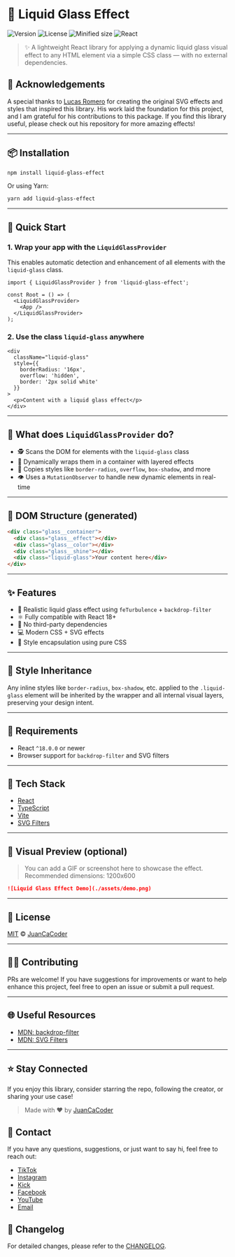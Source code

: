 
# 🧊 Liquid Glass Effect

![Version](https://img.shields.io/npm/v/liquid-glass-effect.svg)
![License](https://img.shields.io/npm/l/liquid-glass-effect)
![Minified size](https://img.shields.io/bundlephobia/min/liquid-glass-effect)
![React](https://img.shields.io/badge/React-%5E18.0.0-blue?logo=react)

> ✨ A lightweight React library for applying a dynamic liquid glass visual effect to any HTML element via a simple CSS class — with no external dependencies.


<!-- Agregar agradecimiento a lucasromerodb por crear los efectos de svg y los estilos necsarios este es el enlace del repo:-->

## 🙏 Acknowledgements
A special thanks to [Lucas Romero](https://github.com/lucasromerodb/liquid-glass-effect-macos) for creating the original SVG effects and styles that inspired this library. His work laid the foundation for this project, and I am grateful for his contributions to this package. If you find this library useful, please check out his repository for more amazing effects!



---

## 📦 Installation

```bash
npm install liquid-glass-effect
```

Or using Yarn:

```bash
yarn add liquid-glass-effect
```

---

## 🚀 Quick Start

### 1. Wrap your app with the `LiquidGlassProvider`

This enables automatic detection and enhancement of all elements with the `liquid-glass` class.

```tsx
import { LiquidGlassProvider } from 'liquid-glass-effect';

const Root = () => (
  <LiquidGlassProvider>
    <App />
  </LiquidGlassProvider>
);
```

### 2. Use the class `liquid-glass` anywhere

```tsx
<div
  className="liquid-glass"
  style={{
    borderRadius: '16px',
    overflow: 'hidden',
    border: '2px solid white'
  }}
>
  <p>Content with a liquid glass effect</p>
</div>
```

---

## 🧠 What does `LiquidGlassProvider` do?

- 🕵️ Scans the DOM for elements with the `liquid-glass` class
- 🔄 Dynamically wraps them in a container with layered effects
- 🎨 Copies styles like `border-radius`, `overflow`, `box-shadow`, and more
- 👁️ Uses a `MutationObserver` to handle new dynamic elements in real-time

---

## 🧱 DOM Structure (generated)

```html
<div class="glass__container">
  <div class="glass__effect"></div>
  <div class="glass__color"></div>
  <div class="glass__shine"></div>
  <div class="liquid-glass">Your content here</div>
</div>
```

---

## ✨ Features

- 🌈 Realistic liquid glass effect using `feTurbulence` + `backdrop-filter`
- ⚛️ Fully compatible with React 18+
- 🧩 No third-party dependencies
- 💻 Modern CSS + SVG effects
- 💅 Style encapsulation using pure CSS

---

## 🎨 Style Inheritance

Any inline styles like `border-radius`, `box-shadow`, etc. applied to the `.liquid-glass` element will be inherited by the wrapper and all internal visual layers, preserving your design intent.

---

## 🧪 Requirements

- React `^18.0.0` or newer
- Browser support for `backdrop-filter` and SVG filters

---

## 📁 Tech Stack

- [React](https://reactjs.org/)
- [TypeScript](https://www.typescriptlang.org/)
- [Vite](https://vitejs.dev/)
- [SVG Filters](https://developer.mozilla.org/en-US/docs/Web/SVG/Element/filter)

---

## 📸 Visual Preview (optional)

> You can add a GIF or screenshot here to showcase the effect. Recommended dimensions: 1200x600

```md
![Liquid Glass Effect Demo](./assets/demo.png)
```

---

## 📃 License

[MIT](./LICENSE) © [JuanCaCoder](https://github.com/juancacoder)

---

## 🧑‍💻 Contributing

PRs are welcome! If you have suggestions for improvements or want to help enhance this project, feel free to open an issue or submit a pull request.

---

## 🌐 Useful Resources

- [MDN: backdrop-filter](https://developer.mozilla.org/en-US/docs/Web/CSS/backdrop-filter)
- [MDN: SVG Filters](https://developer.mozilla.org/en-US/docs/Web/SVG/Element/filter)

---

## ⭐ Stay Connected

If you enjoy this library, consider starring the repo, following the creator, or sharing your use case!

> Made with ❤️ by [JuanCaCoder](https://github.com/juancacoder)

<!-- Agregar enlaces a redes sociales de tiktok, instagram, kick, facebook y youtube -->
## 📧 Contact
If you have any questions, suggestions, or just want to say hi, feel free to reach out:
- [TikTok](https://www.tiktok.com/@juancacoder)
- [Instagram](https://www.instagram.com/juancacoder)
- [Kick](https://kick.com/juancacoder)
- [Facebook](https://www.facebook.com/juancacoder)
- [YouTube](https://www.youtube.com/@juancacoder)
- [Email](mailto:juanccampo95@gmail.com)

## 📝 Changelog
For detailed changes, please refer to the [CHANGELOG](./CHANGELOG.md).
